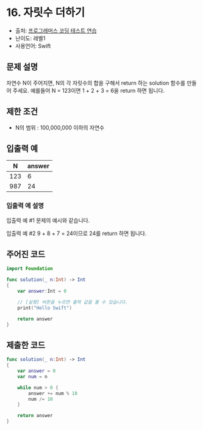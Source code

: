 # 16. 자릿수 더하기       

- 출처: [프로그래머스 코딩 테스트 연습](https://programmers.co.kr/learn/challenges)
- 난이도: 레벨1
- 사용언어: Swift



## 문제 설명  

자연수 N이 주어지면, N의 각 자릿수의 합을 구해서 return 하는 solution 함수를 만들어 주세요.
예를들어 N = 123이면 1 + 2 + 3 = 6을 return 하면 됩니다.



## 제한 조건   

- N의 범위 : 100,000,000 이하의 자연수



## 입출력 예  

| N   | answer |
| --- | ------ |
| 123 | 6      |
| 987 | 24     |

### 입출력 예 설명  

입출력 예 #1
문제의 예시와 같습니다.

입출력 예 #2
9 + 8 + 7 = 24이므로 24를 return 하면 됩니다.



## 주어진 코드  

~~~swift
import Foundation

func solution(_ n:Int) -> Int
{
    var answer:Int = 0

    // [실행] 버튼을 누르면 출력 값을 볼 수 있습니다.
    print("Hello Swift")

    return answer
}
~~~



## 제출한 코드  

~~~swift
func solution(_ n:Int) -> Int
{
    var answer = 0
    var num = n

    while num > 0 {
        answer += num % 10
        num /= 10
    }

    return answer
}
~~~
